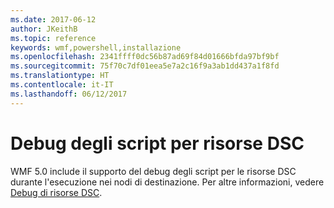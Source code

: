 ```yaml
---
ms.date: 2017-06-12
author: JKeithB
ms.topic: reference
keywords: wmf,powershell,installazione
ms.openlocfilehash: 2341ffff0dc56b87ad69f84d01666bfda97bf9bf
ms.sourcegitcommit: 75f70c7df01eea5e7a2c16f9a3ab1dd437a1f8fd
ms.translationtype: HT
ms.contentlocale: it-IT
ms.lasthandoff: 06/12/2017
---
```

# <a name="dsc-resource-script-debugging"></a>Debug degli script per risorse DSC

WMF 5.0 include il supporto del debug degli script per le risorse DSC durante l'esecuzione nei nodi di destinazione.
Per altre informazioni, vedere [Debug di risorse DSC](https://msdn.microsoft.com/powershell/dsc/debugresource).

